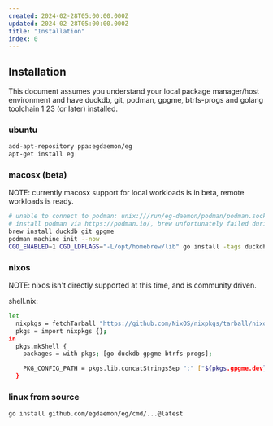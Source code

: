 ```yaml
---
created: 2024-02-28T05:00:00.000Z
updated: 2024-02-28T05:00:00.000Z
title: "Installation"
index: 0
---
```


## Installation

This document assumes you understand your local package manager/host environment and have duckdb, git, podman, gpgme, btrfs-progs and golang toolchain 1.23 (or later) installed.

### ubuntu

```bash
add-apt-repository ppa:egdaemon/eg
apt-get install eg
```

### macosx (beta)

NOTE: currently macosx support for local workloads is in beta, remote workloads is ready.

```bash
# unable to connect to podman: unix:///run/eg-daemon/podman/podman.sock
# install podman via https://podman.io/, brew unfortunately failed during initial testing.
brew install duckdb git gpgme
podman machine init --now
CGO_ENABLED=1 CGO_LDFLAGS="-L/opt/homebrew/lib" go install -tags duckdb_use_lib github.com/egdaemon/eg/cmd/...@latest
```

### nixos

NOTE: nixos isn't directly supported at this time, and is community driven.

shell.nix:

```bash
let
  nixpkgs = fetchTarball "https://github.com/NixOS/nixpkgs/tarball/nixos-24.11";
  pkgs = import nixpkgs {};
in
  pkgs.mkShell {
    packages = with pkgs; [go duckdb gpgme btrfs-progs];

    PKG_CONFIG_PATH = pkgs.lib.concatStringsSep ":" ["${pkgs.gpgme.dev}/lib/pkgconfig"];
  }
```

### linux from source

```bash
go install github.com/egdaemon/eg/cmd/...@latest
```

